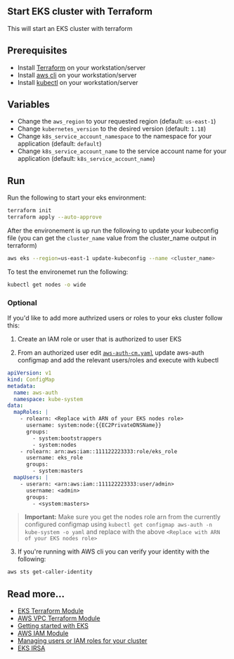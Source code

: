 ## Start EKS cluster with Terraform

This will start an EKS cluster with terraform

## Prerequisites

- Install [Terraform](https://learn.hashicorp.com/tutorials/terraform/install-cli) on your workstation/server
- Install [aws cli](https://docs.aws.amazon.com/cli/latest/userguide/install-cliv2.html) on your workstation/server
- Install [kubectl](https://kubernetes.io/docs/tasks/tools/install-kubectl/) on your workstation/server

## Variables

- Change the `aws_region` to your requested region (default: `us-east-1`)
- Change `kubernetes_version` to the desired version (default: `1.18`)
- Change `k8s_service_account_namespace` to the namespace for your application (default: `default`)
- Change `k8s_service_account_name` to the service account name for your application (default: `k8s_service_account_name`)

## Run

Run the following to start your eks environment:

```bash
terraform init
terraform apply --auto-approve
```

After the environement is up run the following to update your kubeconfig file (you can get the `cluster_name` value from the cluster_name output in terraform)

```bash
aws eks --region=us-east-1 update-kubeconfig --name <cluster_name>
```

To test the environemet run the following:

```bash
kubectl get nodes -o wide
```

### Optional

If you'd like to add more authrized users or roles to your eks cluster follow this:

1. Create an IAM role or user that is authorized to user EKS

2. From an authorized user edit [`aws-auth-cm.yaml`](aws-auth-cm.yaml) update aws-auth configmap and add the relevant users/roles and execute with kubectl

```yaml
apiVersion: v1
kind: ConfigMap
metadata:
  name: aws-auth
  namespace: kube-system
data:
  mapRoles: |
    - rolearn: <Replace with ARN of your EKS nodes role>
      username: system:node:{{EC2PrivateDNSName}}
      groups:
        - system:bootstrappers
        - system:nodes
    - rolearn: arn:aws:iam::111122223333:role/eks_role 
      username: eks_role
      groups: 
        - system:masters
  mapUsers: |
    - userarn: <arn:aws:iam::111122223333:user/admin>
      username: <admin>
      groups:
        - <system:masters>
```

> **Important:** Make sure you get the nodes role arn from the currently configured configmap using `kubectl get configmap aws-auth -n kube-system -o yaml` and replace with the above `<Replace with ARN of your EKS nodes role>`

3. If you're running with AWS cli you can verify your identity with the following:

```bash
aws sts get-caller-identity
```

## Read more...

- [EKS Terraform Module](https://registry.terraform.io/modules/terraform-aws-modules/eks/aws/latest)
- [AWS VPC Terraform Module](https://registry.terraform.io/modules/terraform-aws-modules/vpc/aws/latest)
- [Getting started with EKS](https://docs.aws.amazon.com/eks/latest/userguide/getting-started.html)
- [AWS IAM Module](https://registry.terraform.io/modules/terraform-aws-modules/iam/aws/latest)
- [Managing users or IAM roles for your cluster](https://docs.aws.amazon.com/eks/latest/userguide/add-user-role.html)
- [EKS IRSA](https://docs.aws.amazon.com/eks/latest/userguide/iam-roles-for-service-accounts.html)
